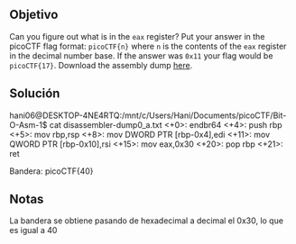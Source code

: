 ## Objetivo
Can you figure out what is in the `eax` register? Put your answer in the picoCTF flag format: `picoCTF{n}` where `n` is the contents of the `eax` register in the decimal number base. If the answer was `0x11` your flag would be `picoCTF{17}`. Download the assembly dump [here](https://artifacts.picoctf.net/c/509/disassembler-dump0_a.txt).
## Solución
hani06@DESKTOP-4NE4RTQ:/mnt/c/Users/Hani/Documents/picoCTF/Bit-O-Asm-1$ cat disassembler-dump0_a.txt
<+0>:     endbr64
<+4>:     push   rbp
<+5>:     mov    rbp,rsp
<+8>:     mov    DWORD PTR [rbp-0x4],edi
<+11>:    mov    QWORD PTR [rbp-0x10],rsi
<+15>:    mov    eax,0x30
<+20>:    pop    rbp
<+21>:    ret

Bandera: picoCTF{40}
## Notas
La bandera se obtiene pasando de hexadecimal a decimal el 0x30, lo que es igual a 40
